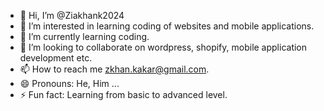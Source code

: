 - 👋 Hi, I’m @Ziakhank2024
- 👀 I’m interested in learning coding of websites and mobile applications.
- 🌱 I’m currently learning coding.
- 💞️ I’m looking to collaborate on wordpress, shopify, mobile application development etc.
- 📫 How to reach me zkhan.kakar@gmail.com.
- 😄 Pronouns: He, Him ...
- ⚡ Fun fact: Learning from basic to advanced level.

<!---
Ziakhank2024/Ziakhank2024 is a ✨ special ✨ repository because its `README.md` (this file) appears on your GitHub profile.
You can click the Preview link to take a look at your changes.
--->
